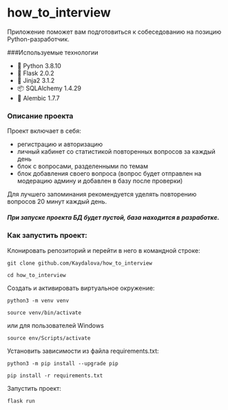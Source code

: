 # how_to_interview
Приложение поможет вам подготовиться к собеседованию на позицию Python-разработчик.

###Используемые технологии
- :snake: Python 3.8.10
- :incoming_envelope: Flask 2.0.2
- :busts_in_silhouette: Jinja2 3.1.2
- :package: SQLAlchemy 1.4.29
- :memo: Alembic 1.7.7
### Описание проекта
Проект включает в себя:
- регистрацию и авторизацию
- личный кабинет со статистикой повторенных вопросов за каждый день
- блок с вопросами, разделенными по темам
- блок добавления своего вопроса (вопрос будет отправлен на модерацию админу и добавлен в базу после проверки)

Для лучшего запоминания рекомендуется уделять повторению вопросов 20 минут каждый день.
#####  При запуске проекта БД будет пустой, база находится в разработке.

### Как запустить проект:
Клонировать репозиторий и перейти в него в командной строке:

```
git clone github.com/Kaydalova/how_to_interview
```

```
cd how_to_interview
```

Cоздать и активировать виртуальное окружение:

```
python3 -m venv venv
```

```
source venv/bin/activate
```
или для пользователей Windows

```
source env/Scripts/activate
```

Установить зависимости из файла requirements.txt:

```
python3 -m pip install --upgrade pip
```

```
pip install -r requirements.txt
```

Запустить проект:

```
flask run
```